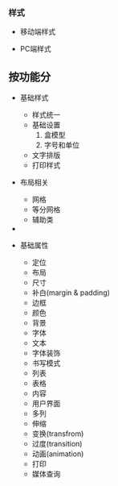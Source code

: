### 样式

- 移动端样式

- PC端样式


## 按功能分
- 基础样式
    * 样式统一
    * 基础设置
        1. 盒模型
        2. 字号和单位
    * 文字排版
    * 打印样式
- 布局相关
    * 网格
    * 等分网格
    * 辅助类
- 

- 基础属性
    * 定位
    * 布局
    * 尺寸
    * 补白(margin & padding)
    * 边框
    * 颜色
    * 背景
    * 字体
    * 文本
    * 字体装饰
    * 书写模式
    * 列表
    * 表格
    * 内容
    * 用户界面
    * 多列
    * 伸缩
    * 变换(transfrom)
    * 过度(transition)
    * 动画(animation)
    * 打印
    * 媒体查询

